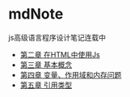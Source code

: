 # mdNote
js高级语言程序设计笔记连载中

* [第二章 在HTML中使用Js](https://github.com/naixy28/mdNote/blob/master/js_c2.md)
* [第三章 基本概念](https://github.com/naixy28/mdNote/blob/master/js_c3.md)
* [第四章 变量、作用域和内存问题](https://github.com/naixy28/mdNote/blob/master/js_c4.md)
* [第五章 引用类型](https://github.com/naixy28/mdNote/blob/master/js_c5.md)
